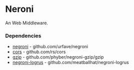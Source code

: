 # Neroni
An Web Middleware.

### Dependencies
* [negroni](github.com/urfave/negroni) - github.com/urfave/negroni
* [cors](github.com/rs/cors) - github.com/rs/cors
* [gzip](github.com/phyber/negroni-gzip/gzip) - github.com/phyber/negroni-gzip/gzip
* [negroni-logrus](github.com/meatballhat/negroni-logrus) - github.com/meatballhat/negroni-logrus